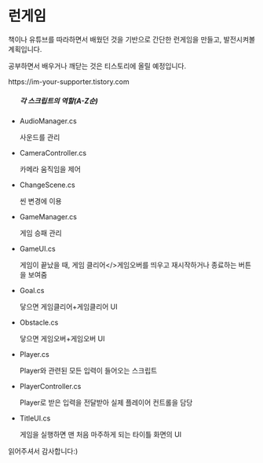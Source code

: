 # 런게임
<p>책이나 유튜브를 따라하면서 배웠던 것을 기반으로 간단한 런게임을 만들고, 발전시켜볼 계획입니다.</p>
<p>공부하면서 배우거나 깨닫는 것은 티스토리에 올릴 예정입니다.</p>
<p>https://im-your-supporter.tistory.com</p>
<ul>
          <h5>각 스크립트의 역할(A-Z순)</h5>
          <li> AudioManager.cs </li>
          <p>사운드를 관리</p>
          <li> CameraController.cs </li>
          <p>카메라 움직임을 제어</p>
          <li> ChangeScene.cs </li>
          <p>씬 변경에 이용</p>
          <li> GameManager.cs </li>
          <p>게임 승패 관리</p>
          <li> GameUI.cs </li>
          <p>게임이 끝났을 때, 게임 클리어<&#47;>게임오버를 띄우고 재시작하거나 종료하는 버튼을 보여줌</p>
          <li> Goal.cs </li>
          <p>닿으면 게임클리어+게임클리어 UI</p>
          <li> Obstacle.cs </li>
          <p>닿으면 게임오버+게임오버 UI</p>
          <li> Player.cs </li>
          <p>Player와 관련된 모든 입력이 들어오는 스크립트</p>
          <li> PlayerController.cs </li>
          <p>Player로 받은 입력을 전달받아 실제 플레이어 컨트롤을 담당</p>
          <li> TitleUI.cs </li>
          <p>게임을 실행하면 맨 처음 마주하게 되는 타이틀 화면의 UI</p>
    </ul>
<p></p>
<p>읽어주셔서 감사합니다:)</p>

